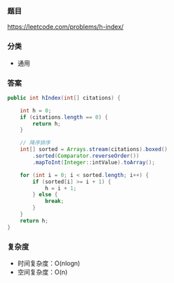 ### 题目
https://leetcode.com/problems/h-index/

### 分类
* 通用

### 答案
```java
public int hIndex(int[] citations) {

    int h = 0;
    if (citations.length == 0) {
        return h;
    }

    // 降序排序
    int[] sorted = Arrays.stream(citations).boxed()
        .sorted(Comparator.reverseOrder())
        .mapToInt(Integer::intValue).toArray();

    for (int i = 0; i < sorted.length; i++) {
        if (sorted[i] >= i + 1) {
            h = i + 1;
        } else {
            break;
        }
    }
    return h;
}
```

### 复杂度
* 时间复杂度：O(nlogn)
* 空间复杂度：O(n)
